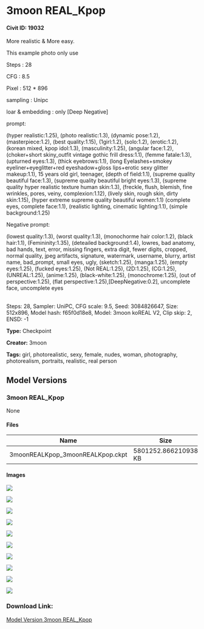 # 3moon REAL_Kpop

#### Civit ID: 19032

<p>More realistic &amp; More easy.</p><p></p><p>This example photo only use</p><p>Steps : 28</p><p>CFG : 8.5</p><p>Pixel : 512 * 896</p><p>sampling : Unipc</p><p>loar &amp; embedding : only [Deep Negative]</p><p></p><p>prompt:</p><p>(hyper realistic:1.25), (photo realistic:1.3), (dynamic pose:1.2), (masterpiece:1.2), (best quality:1.15), (1girl:1.2), (solo:1.2), (erotic:1.2), (korean mixed, kpop idol:1.3), (masculinity:1.25), (angular face:1.2), (choker+short skiny_outfit vintage gothic frill dress:1.1), (femme fatale:1.3), (upturned eyes:1.3), (thick eyebrows:1.1), (long Eyelashes+smokey eyeliner+eyeglitter+red eyeshadow+gloss lips+erotic sexy glitter makeup:1.1), 15 years old girl, teenager, (depth of field:1.1), (supreme quality beautiful face:1.3), (supreme quality beautiful bright eyes:1.3), (supreme quality hyper realistic texture human skin:1.3), (freckle, flush, blemish, fine wrinkles, pores, veiny, complexion:1.12), (lively skin, rough skin, dirty skin:1.15), (hyper extreme supreme quality beautiful women:1.1) (complete eyes, complete face:1.1), (realistic lighting, cinematic lighting:1.1), (simple background:1.25)</p><p>Negative prompt:</p><p>(lowest quality:1.3), (worst quality:1.3), (monochorme hair color:1.2), (black hair:1.1), (Femininity:1.35), (deteailed background:1.4), lowres, bad anatomy, bad hands, text, error, missing fingers, extra digit, fewer digits, cropped, normal quality, jpeg artifacts, signature, watermark, username, blurry, artist name, bad_prompt, small eyes, ugly, (sketch:1.25), (manga:1.25), (empty eyes:1.25), (fucked eyes:1.25), (Not REAL:1.25), (2D:1.25), (CG:1.25), (UNREAL:1.25), (anime:1.25), (black-white:1.25), (monochrome:1.25), (out of perspective:1.25), (flat perspective:1.25),[DeepNegative:0.2], uncomplete face, uncomplete eyes</p><p><br />Steps: 28, Sampler: UniPC, CFG scale: 9.5, Seed: 3084826647, Size: 512x896, Model hash: f65f0d18e8, Model: 3moon koREAL V2, Clip skip: 2, ENSD: -1</p>

**Type:** Checkpoint

**Creator:** 3moon

**Tags:** girl, photorealistic, sexy, female, nudes, woman, photography, photorealism, portraits, realistic, real person

## Model Versions

### 3moon REAL_Kpop

None

#### Files

| Name | Size | Type | Format | Download Url | AutoV1 | AutoV2 | SHA256 | CRC32 | BLAKE3 |
| --- | --- | --- | --- | --- | --- | --- | --- | --- | --- |
| 3moonREALKpop_3moonREALKpop.ckpt | 5801252.866210938 KB | Model | PickleTensor | https://civitai.com/api/download/models/22581 | AB23FBAD | C74F98726D | C74F98726DD1A98BDF70CFB5130B08B9A44787B210DD94DADE5AC16E047CA330 | E6D653A0 | 1B28EFE7F7F9D98EFAA64225A6E9AC1F493CFDCBE7987D5A42DA71E0FBDC2346 |

#### Images

<p><img src="https://image.civitai.com/xG1nkqKTMzGDvpLrqFT7WA/7a8c82ab-3dba-4cf9-6033-d2ae90120100/width=450/242982.jpeg" /></p>

<p><img src="https://image.civitai.com/xG1nkqKTMzGDvpLrqFT7WA/d626dfc8-92b5-46ea-a861-855173151700/width=450/243001.jpeg" /></p>

<p><img src="https://image.civitai.com/xG1nkqKTMzGDvpLrqFT7WA/a4cc2438-de1d-430b-fc27-aac111331e00/width=450/243000.jpeg" /></p>

<p><img src="https://image.civitai.com/xG1nkqKTMzGDvpLrqFT7WA/cd27c666-3fde-4ebc-4fab-757aaee21100/width=450/242999.jpeg" /></p>

<p><img src="https://image.civitai.com/xG1nkqKTMzGDvpLrqFT7WA/d0bf839d-e05c-4651-0020-6d040f98c200/width=450/242998.jpeg" /></p>

<p><img src="https://image.civitai.com/xG1nkqKTMzGDvpLrqFT7WA/6bca7c20-f082-4961-e877-48828aec0a00/width=450/242997.jpeg" /></p>

<p><img src="https://image.civitai.com/xG1nkqKTMzGDvpLrqFT7WA/dc4ff272-5899-4367-1526-f42d45b22c00/width=450/242996.jpeg" /></p>

<p><img src="https://image.civitai.com/xG1nkqKTMzGDvpLrqFT7WA/60a3d776-d596-4266-a413-191f082ebb00/width=450/242995.jpeg" /></p>

<p><img src="https://image.civitai.com/xG1nkqKTMzGDvpLrqFT7WA/9edf11dd-529e-45d6-5c4f-a4b8c931a200/width=450/242994.jpeg" /></p>

<p><img src="https://image.civitai.com/xG1nkqKTMzGDvpLrqFT7WA/89c5fa23-447f-4d8a-28db-991774a7b100/width=450/242993.jpeg" /></p>

### Download Link:

[Model Version 3moon REAL_Kpop](https://civitai.com/api/download/models/22581)

